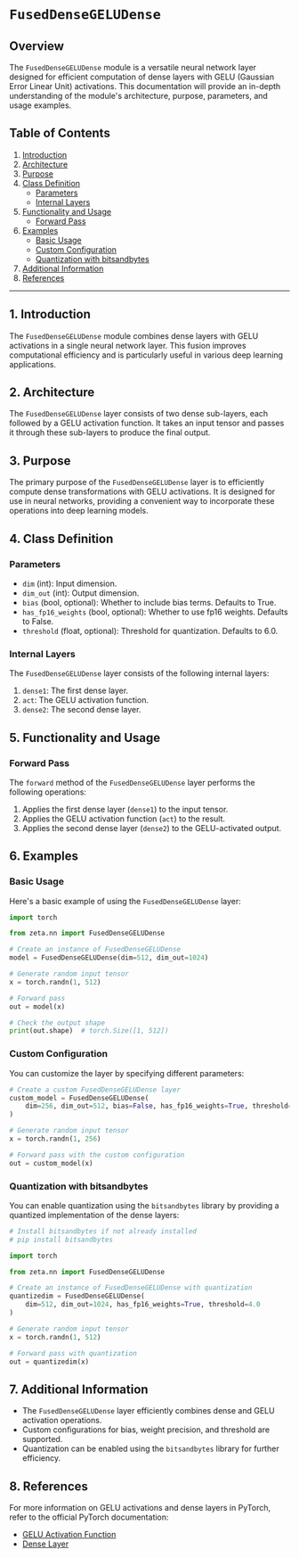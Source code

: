 # `FusedDenseGELUDense`

## Overview

The `FusedDenseGELUDense` module is a versatile neural network layer designed for efficient computation of dense layers with GELU (Gaussian Error Linear Unit) activations. This documentation will provide an in-depth understanding of the module's architecture, purpose, parameters, and usage examples.

## Table of Contents

1. [Introduction](#introduction)
2. [Architecture](#architecture)
3. [Purpose](#purpose)
4. [Class Definition](#class-definition)
    - [Parameters](#parameters)
    - [Internal Layers](#internal-layers)
5. [Functionality and Usage](#functionality-and-usage)
    - [Forward Pass](#forward-pass)
6. [Examples](#examples)
    - [Basic Usage](#basic-usage)
    - [Custom Configuration](#custom-configuration)
    - [Quantization with bitsandbytes](#quantization-with-bitsandbytes)
7. [Additional Information](#additional-information)
8. [References](#references)

---

## 1. Introduction <a name="introduction"></a>

The `FusedDenseGELUDense` module combines dense layers with GELU activations in a single neural network layer. This fusion improves computational efficiency and is particularly useful in various deep learning applications.

## 2. Architecture <a name="architecture"></a>

The `FusedDenseGELUDense` layer consists of two dense sub-layers, each followed by a GELU activation function. It takes an input tensor and passes it through these sub-layers to produce the final output.

## 3. Purpose <a name="purpose"></a>

The primary purpose of the `FusedDenseGELUDense` layer is to efficiently compute dense transformations with GELU activations. It is designed for use in neural networks, providing a convenient way to incorporate these operations into deep learning models.

## 4. Class Definition <a name="class-definition"></a>

### Parameters <a name="parameters"></a>

- `dim` (int): Input dimension.
- `dim_out` (int): Output dimension.
- `bias` (bool, optional): Whether to include bias terms. Defaults to True.
- `has_fp16_weights` (bool, optional): Whether to use fp16 weights. Defaults to False.
- `threshold` (float, optional): Threshold for quantization. Defaults to 6.0.

### Internal Layers <a name="internal-layers"></a>

The `FusedDenseGELUDense` layer consists of the following internal layers:

1. `dense1`: The first dense layer.
2. `act`: The GELU activation function.
3. `dense2`: The second dense layer.

## 5. Functionality and Usage <a name="functionality-and-usage"></a>

### Forward Pass <a name="forward-pass"></a>

The `forward` method of the `FusedDenseGELUDense` layer performs the following operations:

1. Applies the first dense layer (`dense1`) to the input tensor.
2. Applies the GELU activation function (`act`) to the result.
3. Applies the second dense layer (`dense2`) to the GELU-activated output.

## 6. Examples <a name="examples"></a>

### Basic Usage <a name="basic-usage"></a>

Here's a basic example of using the `FusedDenseGELUDense` layer:

```python
import torch

from zeta.nn import FusedDenseGELUDense

# Create an instance of FusedDenseGELUDense
model = FusedDenseGELUDense(dim=512, dim_out=1024)

# Generate random input tensor
x = torch.randn(1, 512)

# Forward pass
out = model(x)

# Check the output shape
print(out.shape)  # torch.Size([1, 512])
```

### Custom Configuration <a name="custom-configuration"></a>

You can customize the layer by specifying different parameters:

```python
# Create a custom FusedDenseGELUDense layer
custom_model = FusedDenseGELUDense(
    dim=256, dim_out=512, bias=False, has_fp16_weights=True, threshold=4.0
)

# Generate random input tensor
x = torch.randn(1, 256)

# Forward pass with the custom configuration
out = custom_model(x)
```

### Quantization with bitsandbytes <a name="quantization-with-bitsandbytes"></a>

You can enable quantization using the `bitsandbytes` library by providing a quantized implementation of the dense layers:

```python
# Install bitsandbytes if not already installed
# pip install bitsandbytes

import torch

from zeta.nn import FusedDenseGELUDense

# Create an instance of FusedDenseGELUDense with quantization
quantizedim = FusedDenseGELUDense(
    dim=512, dim_out=1024, has_fp16_weights=True, threshold=4.0
)

# Generate random input tensor
x = torch.randn(1, 512)

# Forward pass with quantization
out = quantizedim(x)
```

## 7. Additional Information <a name="additional-information"></a>

- The `FusedDenseGELUDense` layer efficiently combines dense and GELU activation operations.
- Custom configurations for bias, weight precision, and threshold are supported.
- Quantization can be enabled using the `bitsandbytes` library for further efficiency.

## 8. References <a name="references"></a>

For more information on GELU activations and dense layers in PyTorch, refer to the official PyTorch documentation:

- [GELU Activation Function](https://pytorch.org/docs/stable/generated/torch.nn.GELU.html)
- [Dense Layer](https://pytorch.org/docs/stable/generated/torch.nn.Linear.html)
